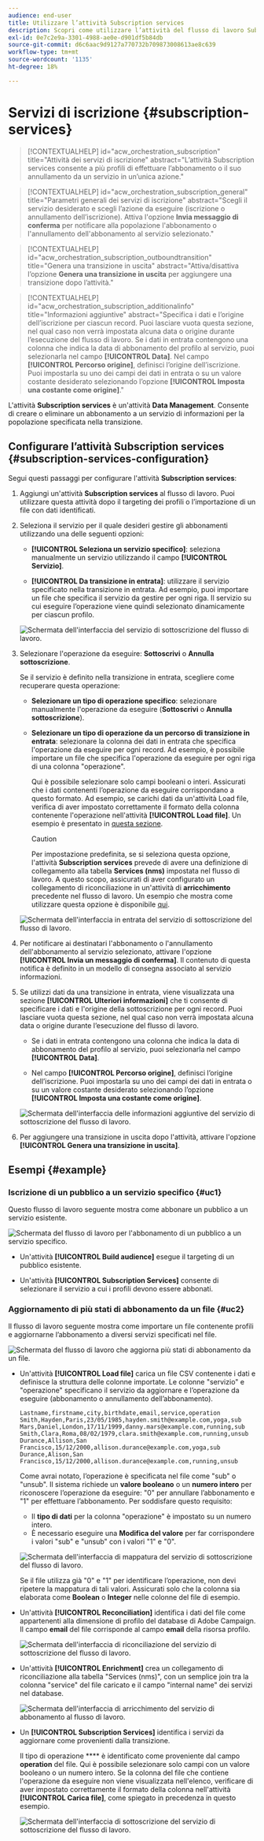 ```yaml
---
audience: end-user
title: Utilizzare l’attività Subscription services
description: Scopri come utilizzare l’attività del flusso di lavoro Subscription services
exl-id: 0e7c2e9a-3301-4988-ae0e-d901df5b84db
source-git-commit: d6c6aac9d9127a770732b709873008613ae8c639
workflow-type: tm+mt
source-wordcount: '1135'
ht-degree: 18%

---
```


# Servizi di iscrizione {#subscription-services}

>[!CONTEXTUALHELP]
>id="acw_orchestration_subscription"
>title="Attività dei servizi di iscrizione"
>abstract="L’attività Subscription services consente a più profili di effettuare l’abbonamento o il suo annullamento da un servizio in un’unica azione."

>[!CONTEXTUALHELP]
>id="acw_orchestration_subscription_general"
>title="Parametri generali dei servizi di iscrizione"
>abstract="Scegli il servizio desiderato e scegli l’azione da eseguire (iscrizione o annullamento dell’iscrizione). Attiva l&#39;opzione **Invia messaggio di conferma** per notificare alla popolazione l&#39;abbonamento o l&#39;annullamento dell&#39;abbonamento al servizio selezionato."

>[!CONTEXTUALHELP]
>id="acw_orchestration_subscription_outboundtransition"
>title="Genera una transizione in uscita"
>abstract="Attiva/disattiva l’opzione **Genera una transizione in uscita** per aggiungere una transizione dopo l’attività."

>[!CONTEXTUALHELP]
>id="acw_orchestration_subscription_additionalinfo"
>title="Informazioni aggiuntive"
>abstract="Specifica i dati e l’origine dell’iscrizione per ciascun record. Puoi lasciare vuota questa sezione, nel qual caso non verrà impostata alcuna data o origine durante l’esecuzione del flusso di lavoro. Se i dati in entrata contengono una colonna che indica la data di abbonamento del profilo al servizio, puoi selezionarla nel campo **[!UICONTROL Data]**. Nel campo **[!UICONTROL Percorso origine]**, definisci l’origine dell’iscrizione. Puoi impostarla su uno dei campi dei dati in entrata o su un valore costante desiderato selezionando l’opzione **[!UICONTROL Imposta una costante come origine]**."

L&#39;attività **Subscription services** è un&#39;attività **Data Management**. Consente di creare o eliminare un abbonamento a un servizio di informazioni per la popolazione specificata nella transizione.

## Configurare l’attività Subscription services {#subscription-services-configuration}

Segui questi passaggi per configurare l&#39;attività **Subscription services**:

1. Aggiungi un&#39;attività **Subscription services** al flusso di lavoro. Puoi utilizzare questa attività dopo il targeting dei profili o l’importazione di un file con dati identificati.

1. Seleziona il servizio per il quale desideri gestire gli abbonamenti utilizzando una delle seguenti opzioni:

   * **[!UICONTROL Seleziona un servizio specifico]**: seleziona manualmente un servizio utilizzando il campo **[!UICONTROL Servizio]**.

   * **[!UICONTROL Da transizione in entrata]**: utilizzare il servizio specificato nella transizione in entrata. Ad esempio, puoi importare un file che specifica il servizio da gestire per ogni riga. Il servizio su cui eseguire l’operazione viene quindi selezionato dinamicamente per ciascun profilo.

   ![Schermata dell&#39;interfaccia del servizio di sottoscrizione del flusso di lavoro.](../assets/workflow-subscription-service.png)

1. Selezionare l&#39;operazione da eseguire: **Sottoscrivi** o **Annulla sottoscrizione**.

   Se il servizio è definito nella transizione in entrata, scegliere come recuperare questa operazione:

   * **Selezionare un tipo di operazione specifico**: selezionare manualmente l&#39;operazione da eseguire (**Sottoscrivi** o **Annulla sottoscrizione**).

   * **Selezionare un tipo di operazione da un percorso di transizione in entrata**: selezionare la colonna dei dati in entrata che specifica l&#39;operazione da eseguire per ogni record. Ad esempio, è possibile importare un file che specifica l&#39;operazione da eseguire per ogni riga di una colonna &quot;operazione&quot;.

     Qui è possibile selezionare solo campi booleani o interi. Assicurati che i dati contenenti l’operazione da eseguire corrispondano a questo formato. Ad esempio, se carichi dati da un&#39;attività Load file, verifica di aver impostato correttamente il formato della colonna contenente l&#39;operazione nell&#39;attività **[!UICONTROL Load file]**. Un esempio è presentato in [questa sezione](#uc2).

     >[!CAUTION]
     >
     >Per impostazione predefinita, se si seleziona questa opzione, l&#39;attività **Subscription services** prevede di avere una definizione di collegamento alla tabella **Services (nms)** impostata nel flusso di lavoro. A questo scopo, assicurati di aver configurato un collegamento di riconciliazione in un&#39;attività di **arricchimento** precedente nel flusso di lavoro. Un esempio che mostra come utilizzare questa opzione è disponibile [qui](#uc2).

   ![Schermata dell&#39;interfaccia in entrata del servizio di sottoscrizione del flusso di lavoro.](../assets/workflow-subscription-service-inbound.png)

1. Per notificare ai destinatari l&#39;abbonamento o l&#39;annullamento dell&#39;abbonamento al servizio selezionato, attivare l&#39;opzione **[!UICONTROL Invia un messaggio di conferma]**. Il contenuto di questa notifica è definito in un modello di consegna associato al servizio informazioni.

1. Se utilizzi dati da una transizione in entrata, viene visualizzata una sezione **[!UICONTROL Ulteriori informazioni]** che ti consente di specificare i dati e l&#39;origine della sottoscrizione per ogni record. Puoi lasciare vuota questa sezione, nel qual caso non verrà impostata alcuna data o origine durante l’esecuzione del flusso di lavoro.

   * Se i dati in entrata contengono una colonna che indica la data di abbonamento del profilo al servizio, puoi selezionarla nel campo **[!UICONTROL Data]**.

   * Nel campo **[!UICONTROL Percorso origine]**, definisci l’origine dell’iscrizione. Puoi impostarla su uno dei campi dei dati in entrata o su un valore costante desiderato selezionando l’opzione **[!UICONTROL Imposta una costante come origine]**.

   ![Schermata dell&#39;interfaccia delle informazioni aggiuntive del servizio di sottoscrizione del flusso di lavoro.](../assets/workflow-subscription-service-additional.png)

1. Per aggiungere una transizione in uscita dopo l&#39;attività, attivare l&#39;opzione **[!UICONTROL Genera una transizione in uscita]**.

## Esempi {#example}

### Iscrizione di un pubblico a un servizio specifico {#uc1}

Questo flusso di lavoro seguente mostra come abbonare un pubblico a un servizio esistente.

![Schermata del flusso di lavoro per l&#39;abbonamento di un pubblico a un servizio specifico.](../assets/workflow-subscription-service-uc1.png)

* Un&#39;attività **[!UICONTROL Build audience]** esegue il targeting di un pubblico esistente.

* Un&#39;attività **[!UICONTROL Subscription Services]** consente di selezionare il servizio a cui i profili devono essere abbonati.

### Aggiornamento di più stati di abbonamento da un file {#uc2}

Il flusso di lavoro seguente mostra come importare un file contenente profili e aggiornarne l’abbonamento a diversi servizi specificati nel file.

![Schermata del flusso di lavoro che aggiorna più stati di abbonamento da un file.](../assets/workflow-subscription-service-uc2.png)

* Un&#39;attività **[!UICONTROL Load file]** carica un file CSV contenente i dati e definisce la struttura delle colonne importate. Le colonne &quot;servizio&quot; e &quot;operazione&quot; specificano il servizio da aggiornare e l’operazione da eseguire (abbonamento o annullamento dell’abbonamento).

  ```
  Lastname,firstname,city,birthdate,email,service,operation
  Smith,Hayden,Paris,23/05/1985,hayden.smith@example.com,yoga,sub
  Mars,Daniel,London,17/11/1999,danny.mars@example.com,running,sub
  Smith,Clara,Roma,08/02/1979,clara.smith@example.com,running,unsub
  Durance,Allison,San Francisco,15/12/2000,allison.durance@example.com,yoga,sub
  Durance,Alison,San Francisco,15/12/2000,allison.durance@example.com,running,unsub
  ```

  Come avrai notato, l’operazione è specificata nel file come &quot;sub&quot; o &quot;unsub&quot;. Il sistema richiede un **valore booleano** o un **numero intero** per riconoscere l’operazione da eseguire: &quot;0&quot; per annullare l’abbonamento e &quot;1&quot; per effettuare l’abbonamento. Per soddisfare questo requisito:
   * Il **tipo di dati** per la colonna &quot;operazione&quot; è impostato su un numero intero.
   * È necessario eseguire una **Modifica del valore** per far corrispondere i valori &quot;sub&quot; e &quot;unsub&quot; con i valori &quot;1&quot; e &quot;0&quot;.

  ![Schermata dell&#39;interfaccia di mappatura del servizio di sottoscrizione del flusso di lavoro.](../assets/workflow-subscription-service-uc2-mapping.png)

  Se il file utilizza già &quot;0&quot; e &quot;1&quot; per identificare l’operazione, non devi ripetere la mappatura di tali valori. Assicurati solo che la colonna sia elaborata come **Boolean** o **Integer** nelle colonne del file di esempio.

* Un&#39;attività **[!UICONTROL Reconciliation]** identifica i dati del file come appartenenti alla dimensione di profilo del database di Adobe Campaign. Il campo **email** del file corrisponde al campo **email** della risorsa profilo.

  ![Schermata dell&#39;interfaccia di riconciliazione del servizio di sottoscrizione del flusso di lavoro.](../assets/workflow-subscription-service-uc2-reconciliation.png)

* Un&#39;attività **[!UICONTROL Enrichment]** crea un collegamento di riconciliazione alla tabella &quot;Services (nms)&quot;, con un semplice join tra la colonna &quot;service&quot; del file caricato e il campo &quot;internal name&quot; dei servizi nel database.

  ![Schermata dell&#39;interfaccia di arricchimento del servizio di abbonamento al flusso di lavoro.](../assets/workflow-subscription-service-uc2-enrichment.png)

* Un **[!UICONTROL Subscription Services]** identifica i servizi da aggiornare come provenienti dalla transizione.

  Il tipo di operazione **** è identificato come proveniente dal campo **operation** del file. Qui è possibile selezionare solo campi con un valore booleano o un numero intero. Se la colonna del file che contiene l&#39;operazione da eseguire non viene visualizzata nell&#39;elenco, verificare di aver impostato correttamente il formato della colonna nell&#39;attività **[!UICONTROL Carica file]**, come spiegato in precedenza in questo esempio.

  ![Schermata dell&#39;interfaccia di sottoscrizione del servizio di sottoscrizione del flusso di lavoro.](../assets/workflow-subscription-service-uc2-subscription.png)